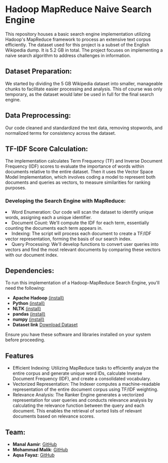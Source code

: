 # Hadoop MapReduce Naive Search Engine

This repository houses a basic search engine implementation utilizing Hadoop's MapReduce framework to process an extensive text corpus efficiently. 
The dataset used for this project is a subset of the English Wikipedia dump. It is 5.2 GB in total.
The project focuses on implementing a naive search algorithm to address challenges in information.

## Dataset Preparation:
We started by dividing the 5 GB Wikipedia dataset into smaller, manageable chunks to facilitate easier processing and analysis. This of course was only temporary, as the dataset would later be used in full for the final search engine.

## Data Preprocessing:
Our code cleaned and standardized the text data, removing stopwords, and normalized terms for consistency across the dataset.

## TF-IDF Score Calculation:
The implementation calculates Term Frequency (TF) and Inverse Document Frequency (IDF) scores to evaluate the importance of words within documents relative to the entire dataset.
Then it uses the Vector Space Model Implementation, which involves coding a model to represent both documents and queries as vectors, to measure similarities for ranking purposes.

### Developing the Search Engine with MapReduce:
<li> Word Enumeration: Our code will scan the dataset to identify unique words, assigning each a unique identifier.</li>
<li> Document Count: We'll compute the IDF for each term, essentially counting the documents each term appears in.</li>
<li> Indexing: The script will process each document to create a TF/IDF vector representation, forming the basis of our search index.</li>
<li> Query Processing: We'll develop functions to convert user queries into vectors and find the most relevant documents by comparing these vectors with our document index.</li>


## Dependencies:
To run this implementation of a Hadoop-MapReduce Search Engine, you'll need the following:

- **Apache Hadoop** [(install)](https://hadoop.apache.org/releases.html)
- **Python** [(install)](https://www.python.org/downloads/)
- **NLTK** [(install)](https://www.nltk.org/)
- **pandas** [(install)](https://pandas.pydata.org/docs/getting_started/install.html)
- **numpy** [(install)](https://numpy.org/)
- **Dataset link** [Download Dataset](https://drive.google.com/file/d/1lGVGqzF5CNWaoV-zoz8_mlThvHwMgcsP/view?usp=sharing)

Ensure you have these software and libraries installed on your system before proceeding.


## Features

- Efficient Indexing: Utilizing MapReduce tasks to efficiently analyze the entire corpus and generate unique word IDs, calculate Inverse Document Frequency (IDF), and create a consolidated vocabulary.
- Vectorized Representation: The Indexer computes a machine-readable representation of the entire document corpus using TF/IDF weighting.
- Relevance Analysis: The Ranker Engine generates a vectorized representation for user queries and conducts relevance analysis by calculating the relevance function between the query and each document. This enables the retrieval of sorted lists of relevant documents based on relevance scores.


## Team:

- **Manal Aamir**: [GitHub](https://github.com/manal-aamir)
- **Mohammad Malik**: [GitHub](https://github.com/mohammad-malik)
- **Aqsa Fayaz**: [GitHub](https://github.com/Aqsa-Fayyaz)

